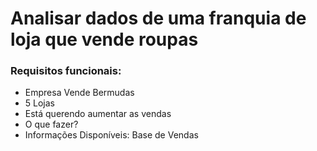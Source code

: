 # Analisar dados de uma franquia de loja que vende roupas

### Requisitos funcionais:

* Empresa Vende Bermudas
* 5 Lojas
* Está querendo aumentar as vendas
* O que fazer?
* Informações Disponíveis: Base de Vendas
